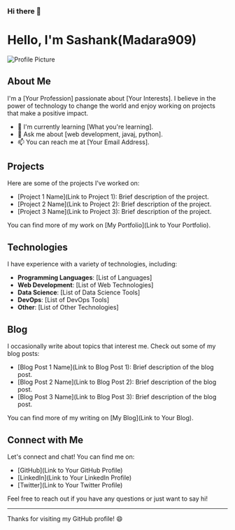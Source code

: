 ### Hi there 👋
# Hello, I'm Sashank(Madara909)

![Profile Picture](https://encrypted-tbn0.gstatic.com/images?q=tbn:ANd9GcRmtAYE2QYxlA4tXim7Bh3Hg6zex-qA3Y76nD8U5tCwUGNeKoXko6g21lYjx4pTY5PdqA8&usqp=CAU)

## About Me

I'm a [Your Profession] passionate about [Your Interests]. I believe in the power of technology to change the world and enjoy working on projects that make a positive impact.

- 🌱 I'm currently learning [What you're learning].
- 💬 Ask me about [web development, javaj, python].
- 📫 You can reach me at [Your Email Address].

## Projects

Here are some of the projects I've worked on:

- [Project 1 Name](Link to Project 1): Brief description of the project.
- [Project 2 Name](Link to Project 2): Brief description of the project.
- [Project 3 Name](Link to Project 3): Brief description of the project.

You can find more of my work on [My Portfolio](Link to Your Portfolio).

## Technologies

I have experience with a variety of technologies, including:

- **Programming Languages**: [List of Languages]
- **Web Development**: [List of Web Technologies]
- **Data Science**: [List of Data Science Tools]
- **DevOps**: [List of DevOps Tools]
- **Other**: [List of Other Technologies]

## Blog

I occasionally write about topics that interest me. Check out some of my blog posts:

- [Blog Post 1 Name](Link to Blog Post 1): Brief description of the blog post.
- [Blog Post 2 Name](Link to Blog Post 2): Brief description of the blog post.
- [Blog Post 3 Name](Link to Blog Post 3): Brief description of the blog post.

You can find more of my writing on [My Blog](Link to Your Blog).

## Connect with Me

Let's connect and chat! You can find me on:

- [GitHub](Link to Your GitHub Profile)
- [LinkedIn](Link to Your LinkedIn Profile)
- [Twitter](Link to Your Twitter Profile)

Feel free to reach out if you have any questions or just want to say hi!

---

Thanks for visiting my GitHub profile! 😄
